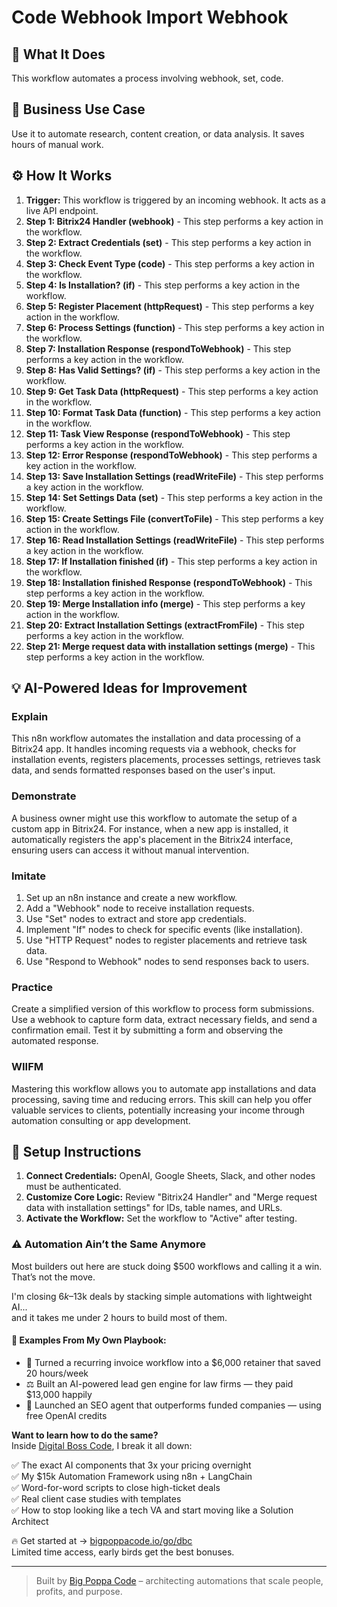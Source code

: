 # Code Webhook Import Webhook

## 🚀 What It Does
This workflow automates a process involving webhook, set, code.

## 💼 Business Use Case
Use it to automate research, content creation, or data analysis. It saves hours of manual work.

## ⚙️ How It Works
1.  **Trigger:** This workflow is triggered by an incoming webhook. It acts as a live API endpoint.
2. **Step 1: Bitrix24 Handler (webhook)** - This step performs a key action in the workflow.
3. **Step 2: Extract Credentials (set)** - This step performs a key action in the workflow.
4. **Step 3: Check Event Type (code)** - This step performs a key action in the workflow.
5. **Step 4: Is Installation? (if)** - This step performs a key action in the workflow.
6. **Step 5: Register Placement (httpRequest)** - This step performs a key action in the workflow.
7. **Step 6: Process Settings (function)** - This step performs a key action in the workflow.
8. **Step 7: Installation Response (respondToWebhook)** - This step performs a key action in the workflow.
9. **Step 8: Has Valid Settings? (if)** - This step performs a key action in the workflow.
10. **Step 9: Get Task Data (httpRequest)** - This step performs a key action in the workflow.
11. **Step 10: Format Task Data (function)** - This step performs a key action in the workflow.
12. **Step 11: Task View Response (respondToWebhook)** - This step performs a key action in the workflow.
13. **Step 12: Error Response (respondToWebhook)** - This step performs a key action in the workflow.
14. **Step 13: Save Installation Settings (readWriteFile)** - This step performs a key action in the workflow.
15. **Step 14: Set Settings Data (set)** - This step performs a key action in the workflow.
16. **Step 15: Create Settings File (convertToFile)** - This step performs a key action in the workflow.
17. **Step 16: Read Installation Settings (readWriteFile)** - This step performs a key action in the workflow.
18. **Step 17: If Installation finished (if)** - This step performs a key action in the workflow.
19. **Step 18: Installation finished Response (respondToWebhook)** - This step performs a key action in the workflow.
20. **Step 19: Merge Installation info (merge)** - This step performs a key action in the workflow.
21. **Step 20: Extract Installation Settings (extractFromFile)** - This step performs a key action in the workflow.
22. **Step 21: Merge request data with installation settings (merge)** - This step performs a key action in the workflow.

## 💡 AI-Powered Ideas for Improvement
### Explain
This n8n workflow automates the installation and data processing of a Bitrix24 app. It handles incoming requests via a webhook, checks for installation events, registers placements, processes settings, retrieves task data, and sends formatted responses based on the user's input.

### Demonstrate
A business owner might use this workflow to automate the setup of a custom app in Bitrix24. For instance, when a new app is installed, it automatically registers the app's placement in the Bitrix24 interface, ensuring users can access it without manual intervention.

### Imitate
1. Set up an n8n instance and create a new workflow.
2. Add a "Webhook" node to receive installation requests.
3. Use "Set" nodes to extract and store app credentials.
4. Implement "If" nodes to check for specific events (like installation).
5. Use "HTTP Request" nodes to register placements and retrieve task data.
6. Use "Respond to Webhook" nodes to send responses back to users.

### Practice
Create a simplified version of this workflow to process form submissions. Use a webhook to capture form data, extract necessary fields, and send a confirmation email. Test it by submitting a form and observing the automated response.

### WIIFM
Mastering this workflow allows you to automate app installations and data processing, saving time and reducing errors. This skill can help you offer valuable services to clients, potentially increasing your income through automation consulting or app development.

## 🔧 Setup Instructions
1. **Connect Credentials:** OpenAI, Google Sheets, Slack, and other nodes must be authenticated.
2. **Customize Core Logic:** Review "Bitrix24 Handler" and "Merge request data with installation settings" for IDs, table names, and URLs.
3. **Activate the Workflow:** Set the workflow to "Active" after testing.

### ⚠️ Automation Ain’t the Same Anymore

Most builders out here are stuck doing $500 workflows and calling it a win.  
That’s not the move.  

I'm closing $6k–$13k deals by stacking simple automations with lightweight AI...  
and it takes me under 2 hours to build most of them.

#### 🧠 Examples From My Own Playbook:
- 🔁 Turned a recurring invoice workflow into a $6,000 retainer that saved 20 hours/week  
- ⚖️ Built an AI-powered lead gen engine for law firms — they paid $13,000 happily  
- 🚀 Launched an SEO agent that outperforms funded companies — using free OpenAI credits  

**Want to learn how to do the same?**  
Inside [Digital Boss Code](https://bigpoppacode.io/go/dbc), I break it all down:

✅ The exact AI components that 3x your pricing overnight  
✅ My $15k Automation Framework using n8n + LangChain  
✅ Word-for-word scripts to close high-ticket deals  
✅ Real client case studies with templates  
✅ How to stop looking like a tech VA and start moving like a Solution Architect  

🔥 Get started at → [bigpoppacode.io/go/dbc](https://bigpoppacode.io/go/dbc)  
Limited time access, early birds get the best bonuses.

---
> Built by [Big Poppa Code](https://bigpoppacode.io) – architecting automations that scale people, profits, and purpose.

